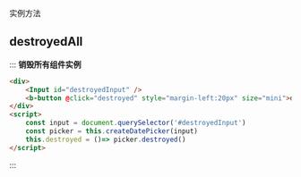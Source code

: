实例方法

##  destroyedAll

::: **销毁所有组件实例**
```html
<div>
    <Input id="destroyedInput" />
    <b-button @click="destroyed" style="margin-left:20px" size="mini">destroyed</b-button>
</div>
<script>
    const input = document.querySelector('#destroyedInput')
    const picker = this.createDatePicker(input)
    this.destroyed = ()=> picker.destroyed()
</script>

```
:::
